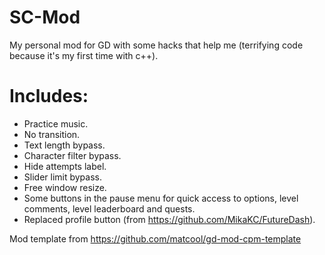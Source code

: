 # SC-Mod
My personal mod for GD with some hacks that help me (terrifying code because it's my first time with c++).

# Includes:
- Practice music.
- No transition.
- Text length bypass.
- Character filter bypass.
- Hide attempts label.
- Slider limit bypass.
- Free window resize.
- Some buttons in the pause menu for quick access to options, level comments, level leaderboard and quests.
- Replaced profile button (from https://github.com/MikaKC/FutureDash).

Mod template from https://github.com/matcool/gd-mod-cpm-template
